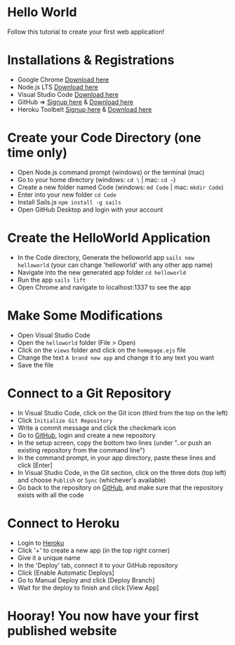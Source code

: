 # Hello World
Follow this tutorial to create your first web application!

# Installations & Registrations
- Google Chrome [Download here](https://www.google.com/chrome/browser/desktop/)
- Node.js LTS [Download here](https://nodejs.org/en/)
- Visual Studio Code [Download here](https://code.visualstudio.com/Download)
- GitHub => [Signup here](https://github.com/join) & [Download here](https://desktop.github.com/)
- Heroku Toolbelt [Signup here](https://signup.heroku.com/login) & [Download here](https://toolbelt.heroku.com/")
 
# Create your Code Directory (one time only)
- Open Node.js command prompt (windows) or the terminal (mac)
- Go to your home directory (windows: `cd \` | mac: `cd ~`) 
- Create a new folder named Code (windows: `md Code` | mac: `mkdir Code`) 
- Enter into your new folder `cd Code`
- Install Sails.js `npm install -g sails`
- Open GitHub Desktop and login with your account

# Create the HelloWorld Application
- In the Code directory, Generate the helloworld app `sails new helloworld` (your can change 'helloworld' with any other app name)
- Navigate into the new generated app folder `cd helloworld`
- Run the app `sails lift`
- Open Chrome and navigate to localhost:1337 to see the app
 
# Make Some Modifications 
- Open Visual Studio Code
- Open the `helloworld` folder (File > Open)
- Click on the `views` folder and click on the `homepage.ejs` file
- Change the text `A brand new app` and change it to any text you want
- Save the file

# Connect to a Git Repository
- In Visual Studio Code, click on the Git icon (third from the top on the left)
- Click `Initialize Git Repository`
- Write a commit message and click the checkmark icon
- Go to [GitHub](http://github.com), login and create a new repository
- In the setup screen, copy the bottom two lines (under "..or push an existing repository from the command line")
- In the command prompt, in your app directory, paste these lines and click [Enter]
- In Visual Studio Code, in the Git section, click on the three dots (top left) and choose `Publish` or `Sync` (whichever's available)
- Go back to the repository on [GitHub](http://github.com), and make sure that the repository exists with all the code

# Connect to Heroku
- Login to [Heroku](http://heroku.com)
- Click '+' to create a new app (in the top right corner)
- Give it a unique name
- In the 'Deploy' tab, connect it to your GitHub repository
- Click [Enable Automatic Deploys]
- Go to Manual Deploy and click [Deploy Branch]
- Wait for the deploy to finish and click [View App]

# Hooray! You now have your first published website
